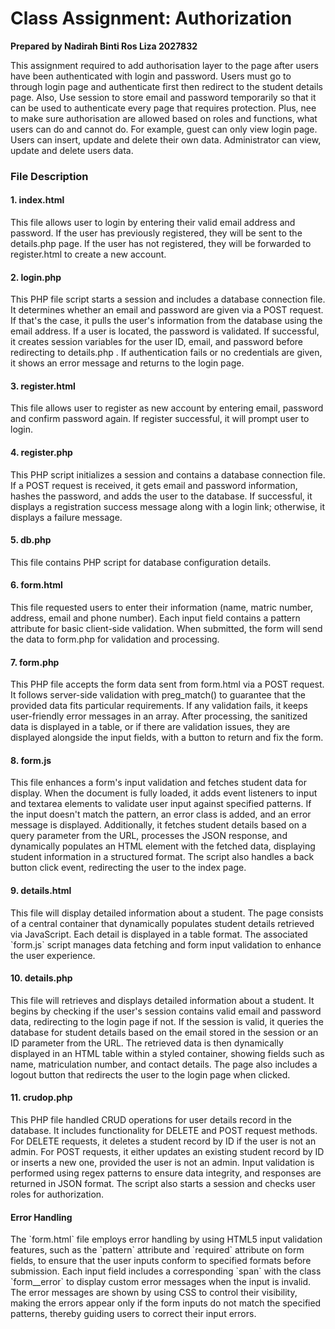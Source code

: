 # Class Assignment: Authorization
**Prepared by Nadirah Binti Ros Liza 2027832**

This assignment required to add authorisation layer to the page after users have been authenticated with login and password. Users must go to through login page and authenticate first then redirect to the student details page. Also, Use session to store email and password temporarily so that it can be used to authenticate every page that requires protection. Plus, nee to make sure authorisation are allowed based on roles and functions, what users can do and cannot do. For example, guest can only view login page. Users can insert, update and delete their own data. Administrator can view, update and delete users data. 

<h3>File Description</h3>
<h4>1. index.html</h4>
<p>This file allows user to login by entering their valid email address and password. If the user has previously registered, they will be sent to the details.php page. If the user has not registered, they will be forwarded to register.html to create a new account.</p>

<h4>2. login.php</h4>
<p>This PHP file script starts a session and includes a database connection file. It determines whether an email and password are given via a POST request. If that's the case, it pulls the user's information from the database using the email address. If a user is located, the password is validated. If successful, it creates session variables for the user ID, email, and password before redirecting to details.php . If authentication fails or no credentials are given, it shows an error message and returns to the login page.
</p>

<h4>3. register.html</h4>
<p>This file allows user to register as new account by entering email, password and confirm password again. If register successful, it will prompt user to login.</p>

<h4>4. register.php</h4>
<p>This PHP script initializes a session and contains a database connection file. If a POST request is received, it gets email and password information, hashes the password, and adds the user to the database. If successful, it displays a registration success message along with a login link; otherwise, it displays a failure message.
</p>

<h4>5. db.php</h4>
<p>This file contains PHP script for database configuration details.</p>

<h4>6. form.html</h4>
<p>This file requested users to enter their information (name, matric number, address, email and phone number). Each input field contains a pattern attribute for basic client-side validation. When submitted, the form will send the data to form.php for validation and processing.
</p>

<h4>7. form.php</h4>
<p>This PHP file accepts the form data sent from form.html via a POST request. It follows server-side validation with preg_match() to guarantee that the provided data fits particular requirements. If any validation fails, it keeps user-friendly error messages in an array. After processing, the sanitized data is displayed in a table, or if there are validation issues, they are displayed alongside the input fields, with a button to return and fix the form.
</p>

<h4>8. form.js</h4>
<p>This file enhances a form's input validation and fetches student data for display. When the document is fully loaded, it adds event listeners to input and textarea elements to validate user input against specified patterns. If the input doesn't match the pattern, an error class is added, and an error message is displayed. Additionally, it fetches student details based on a query parameter from the URL, processes the JSON response, and dynamically populates an HTML element with the fetched data, displaying student information in a structured format. The script also handles a back button click event, redirecting the user to the index page.</p>

<h4>9. details.html</h4>
<p>This file will display detailed information about a student. The page consists of a central container that dynamically populates student details retrieved via JavaScript. Each detail is displayed in a table format. The associated `form.js` script manages data fetching and form input validation to enhance the user experience.</p>

<h4>10. details.php</h4>
<p>This file will retrieves and displays detailed information about a student. It begins by checking if the user's session contains valid email and password data, redirecting to the login page if not. If the session is valid, it queries the database for student details based on the email stored in the session or an ID parameter from the URL. The retrieved data is then dynamically displayed in an HTML table within a styled container, showing fields such as name, matriculation number, and contact details. The page also includes a logout button that redirects the user to the login page when clicked.</p>

<h4>11. crudop.php</h4>
<p>This PHP file handled CRUD operations for user details record in the database. It includes functionality for DELETE and POST request methods. For DELETE requests, it deletes a student record by ID if the user is not an admin. For POST requests, it either updates an existing student record by ID or inserts a new one, provided the user is not an admin. Input validation is performed using regex patterns to ensure data integrity, and responses are returned in JSON format. The script also starts a session and checks user roles for authorization.</p>

<h4>Error Handling</h4>
<p>The `form.html` file employs error handling by using HTML5 input validation features, such as the `pattern` attribute and `required` attribute on form fields, to ensure that the user inputs conform to specified formats before submission. Each input field includes a corresponding `span` with the class `form__error` to display custom error messages when the input is invalid. The error messages are shown by using CSS to control their visibility, making the errors appear only if the form inputs do not match the specified patterns, thereby guiding users to correct their input errors.</p>

